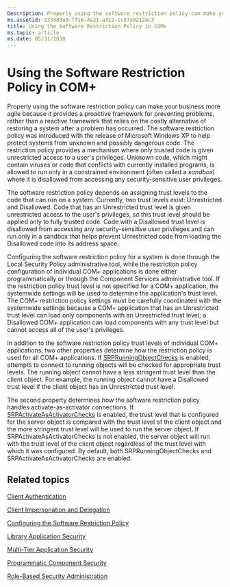 ```yaml
---
Description: Properly using the software restriction policy can make your business more agile because it provides a proactive framework for preventing problems, rather than a reactive framework that relies on the costly alternative of restoring a system after a problem has occurred. The software restriction policy was introduced with the release of Microsoft Windows XP to help protect systems from unknown and possibly dangerous code. The restriction policy provides a mechanism where only trusted code is given unrestricted access to a users privileges. Unknown code, which might contain viruses or code that conflicts with currently installed programs, is allowed to run only in a constrained environment (often called a sandbox) where it is disallowed from accessing any security-sensitive user privileges.
ms.assetid: 233483a0-ff16-4e21-a312-cc57a92124c3
title: Using the Software Restriction Policy in COM+
ms.topic: article
ms.date: 05/31/2018
---
```


# Using the Software Restriction Policy in COM+

Properly using the software restriction policy can make your business more agile because it provides a proactive framework for preventing problems, rather than a reactive framework that relies on the costly alternative of restoring a system after a problem has occurred. The software restriction policy was introduced with the release of Microsoft Windows XP to help protect systems from unknown and possibly dangerous code. The restriction policy provides a mechanism where only trusted code is given unrestricted access to a user's privileges. Unknown code, which might contain viruses or code that conflicts with currently installed programs, is allowed to run only in a constrained environment (often called a *sandbox*) where it is disallowed from accessing any security-sensitive user privileges.

The software restriction policy depends on assigning trust levels to the code that can run on a system. Currently, two trust levels exist: Unrestricted and Disallowed. Code that has an Unrestricted trust level is given unrestricted access to the user's privileges, so this trust level should be applied only to fully trusted code. Code with a Disallowed trust level is disallowed from accessing any security-sensitive user privileges and can run only in a sandbox that helps prevent Unrestricted code from loading the Disallowed code into its address space.

Configuring the software restriction policy for a system is done through the Local Security Policy administrative tool, while the restriction policy configuration of individual COM+ applications is done either programmatically or through the Component Services administrative tool. If the restriction policy trust level is not specified for a COM+ application, the systemwide settings will be used to determine the application's trust level. The COM+ restriction policy settings must be carefully coordinated with the systemwide settings because a COM+ application that has an Unrestricted trust level can load only components with an Unrestricted trust level; a Disallowed COM+ application can load components with any trust level but cannot access all of the user's privileges.

In addition to the software restriction policy trust levels of individual COM+ applications, two other properties determine how the restriction policy is used for all COM+ applications. If [SRPRunningObjectChecks](https://docs.microsoft.com/windows/desktop/com/srprunningobjectchecks) is enabled, attempts to connect to running objects will be checked for appropriate trust levels. The running object cannot have a less stringent trust level than the client object. For example, the running object cannot have a Disallowed trust level if the client object has an Unrestricted trust level.

The second property determines how the software restriction policy handles activate-as-activator connections. If [SRPActivateAsActivatorChecks](https://docs.microsoft.com/windows/desktop/com/srpactivateasactivatorchecks) is enabled, the trust level that is configured for the server object is compared with the trust level of the client object and the more stringent trust level will be used to run the server object. If SRPActivateAsActivatorChecks is not enabled, the server object will run with the trust level of the client object regardless of the trust level with which it was configured. By default, both SRPRunningObjectChecks and SRPActivateAsActivatorChecks are enabled.

## Related topics

<dl> <dt>

[Client Authentication](client-authentication.md)
</dt> <dt>

[Client Impersonation and Delegation](client-impersonation-and-delegation.md)
</dt> <dt>

[Configuring the Software Restriction Policy](configuring-the-software-restriction-policy.md)
</dt> <dt>

[Library Application Security](library-application-security.md)
</dt> <dt>

[Multi-Tier Application Security](multi-tier-application-security.md)
</dt> <dt>

[Programmatic Component Security](programmatic-component-security.md)
</dt> <dt>

[Role-Based Security Administration](role-based-security-administration.md)
</dt> </dl>

 

 



